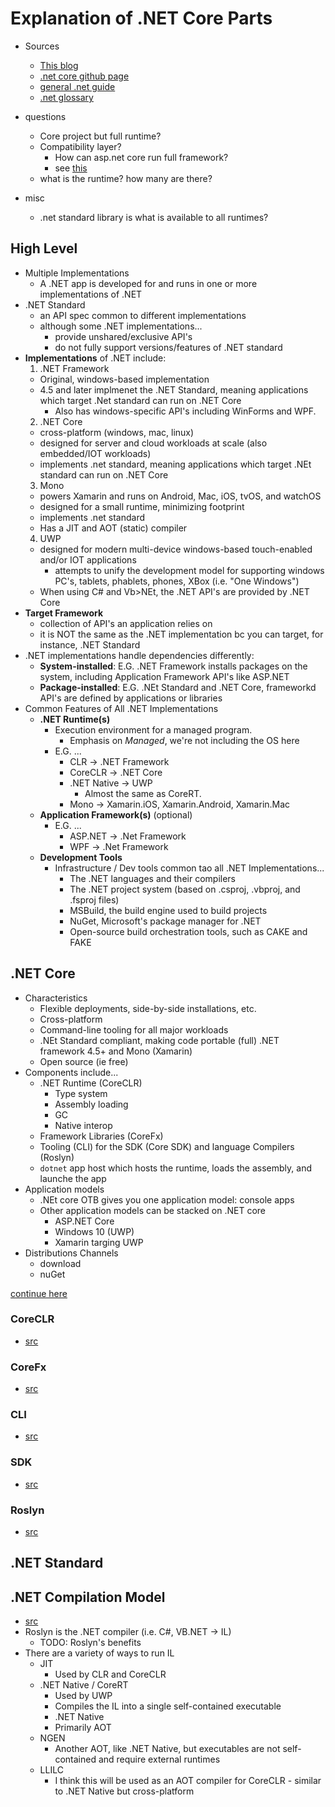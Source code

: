 Explanation of .NET Core Parts
===============================

- Sources
  - [This blog](https://stackify.com/net-core-vs-net-framework/)
  - [.net core github page](https://github.com/dotnet/core)
  - [general .net guide](https://docs.microsoft.com/en-us/dotnet/standard/)
  - [.net glossary](https://docs.microsoft.com/en-us/dotnet/standard/glossary)


- questions
  - Core project but full runtime?
  - Compatibility layer?
    - How can asp.net core run full framework?
    - see [this](https://stackoverflow.com/questions/44136118/net-core-vs-asp-net-core)
  - what is the runtime?  how many are there?

- misc
  - .net standard library is what is available to all runtimes?

## High Level
- Multiple Implementations
  - A .NET app is developed for and runs in one or more implementations of .NET
- .NET Standard
  - an API spec common to different implementations
  - although some .NET implementations...
    - provide unshared/exclusive API's
    - do not fully support versions/features of .NET standard
- **Implementations** of .NET include:
  1. .NET Framework
    - Original, windows-based implementation
    - 4.5 and later implmenet the .NET Standard, meaning applications which target .Net standard can run on .NET Core
      - Also has windows-specific API's including WinForms and WPF.
  2. .NET Core
    - cross-platform (windows, mac, linux)
    - designed for server and cloud workloads at scale (also embedded/IOT workloads)
    - implements .net standard, meaning applications which target .NEt standard can run on .NET Core
  3. Mono
    - powers Xamarin and runs on Android, Mac, iOS, tvOS, and watchOS
    - designed for a small runtime, minimizing footprint
    - implements .net standard
    - Has a JIT and AOT (static) compiler
  4. UWP
    - designed for modern multi-device windows-based touch-enabled and/or IOT applications
        - attempts to unify the development model for supporting windows PC's, tablets, phablets, phones, XBox (i.e. "One Windows")
    - When using C# and Vb>NEt, the .NET API's are provided by .NET Core
- **Target Framework**
  - collection of API's an application relies on
  - it is NOT the same as the .NET implementation bc you can target, for instance, .NET Standard
- .NET implementations handle dependencies differently:
  - **System-installed**: E.G. .NET Framework installs packages on the system, including Application Framework API's like ASP.NET
  - **Package-installed**: E.G. .NEt Standard and .NET Core, frameworkd API's are defined by applications or libraries
- Common Features of All .NET Implementations
  - **.NET Runtime(s)**  
    - Execution environment for a managed program.  
      - Emphasis on *Managed*, we're not including the OS here
    - E.G. ...
      - CLR -> .NET Framework
      - CoreCLR -> .NET Core
      - .NET Native -> UWP
        - Almost the same as CoreRT.
      - Mono -> Xamarin.iOS, Xamarin.Android, Xamarin.Mac
  - **Application Framework(s)** (optional)
    - E.G. ...
      - ASP.NET -> .Net Framework
      - WPF -> .Net Framework
  - **Development Tools**
    - Infrastructure / Dev tools common tao all .NET Implementations...
      - The .NET languages and their compilers
      - The .NET project system (based on .csproj, .vbproj, and .fsproj files)
      - MSBuild, the build engine used to build projects
      - NuGet, Microsoft's package manager for .NET
      - Open-source build orchestration tools, such as CAKE and FAKE


    
## .NET Core
- Characteristics
  - Flexible deployments, side-by-side installations, etc.
  - Cross-platform
  - Command-line tooling for all major workloads
  - .NEt Standard compliant, making code portable (full) .NET framework 4.5+ and Mono (Xamarin)
  - Open source (ie free)
- Components include...
  - .NET Runtime (CoreCLR)
    - Type system
    - Assembly loading
    - GC
    - Native interop
  - Framework Libraries (CoreFx)
  - Tooling (CLI) for the SDK (Core SDK) and language Compilers (Roslyn)
  - `dotnet` app host which hosts the runtime, loads the assembly, and launche the app
- Application models
  - .NEt core OTB gives you one application model: console apps
  - Other application models can be stacked on .NET core
    - ASP.NET Core
    - Windows 10 (UWP)
    - Xamarin targing UWP
- Distributions Channels
  - download
  - nuGet

[continue here](https://docs.microsoft.com/en-us/dotnet/core/index)

### CoreCLR
- [src](https://github.com/dotnet/coreclr)

### CoreFx
- [src](https://github.com/dotnet/corefx)

### CLI
- [src](https://github.com/dotnet/cli)

### SDK
- [src](https://docs.microsoft.com/en-us/dotnet/core/sdk)

### Roslyn
- [src](https://github.com/dotnet/roslyn)


  
## .NET Standard

## .NET Compilation Model
- [src](https://stackoverflow.com/questions/34665026/whats-the-difference-between-net-coreclr-corert-roslyn-and-llilc)
- Roslyn is the .NET compiler (i.e. C#, VB.NET -> IL)
  - TODO: Roslyn's benefits
- There are a variety of ways to run IL
  - JIT 
    - Used by CLR and CoreCLR
  - .NET Native / CoreRT
    - Used by UWP    
    - Compiles the IL into a single self-contained executable
    - .NET Native
    - Primarily AOT
  - NGEN
    - Another AOT, like .NET Native, but executables are not self-contained and require external runtimes
  - LLILC
    - I think this will be used as an AOT compiler for CoreCLR - similar to .NET Native but cross-platform
